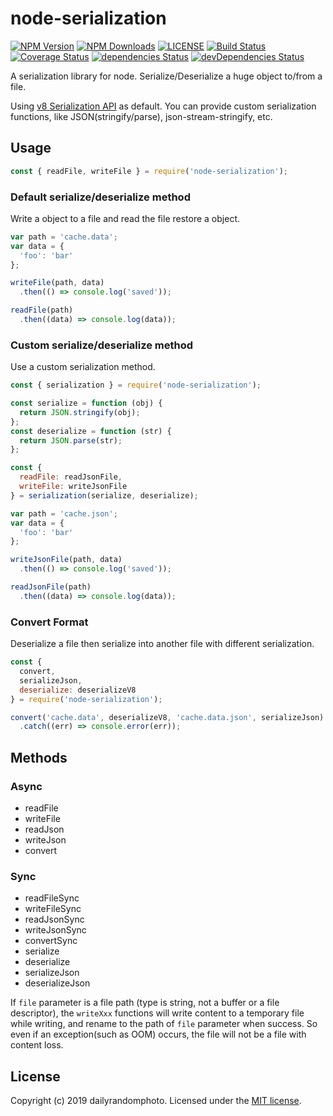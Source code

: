 # node-serialization

[![NPM Version][npm-version-image]][npm-url]
[![NPM Downloads][npm-downloads-image]][npm-url]
[![LICENSE][license-image]][license-url]
[![Build Status][travis-image]][travis-url]
[![Coverage Status][coveralls-image]][coveralls-url]
[![dependencies Status][dependencies-image]][dependencies-url]
[![devDependencies Status][devDependencies-image]][devDependencies-url]

A serialization library for node. Serialize/Deserialize a huge object to/from a file.

Using [v8 Serialization API](https://nodejs.org/api/v8.html#v8_serialization_api) as default.
You can provide custom serialization functions, like JSON(stringify/parse), json-stream-stringify, etc.


## Usage

```js
const { readFile, writeFile } = require('node-serialization');
```

### Default serialize/deserialize method
Write a object to a file and read the file restore a object.
```js
var path = 'cache.data';
var data = {
  'foo': 'bar'
};

writeFile(path, data)
  .then(() => console.log('saved'));

readFile(path)
  .then((data) => console.log(data));
```

### Custom serialize/deserialize method
Use a custom serialization method.
```js
const { serialization } = require('node-serialization');

const serialize = function (obj) {
  return JSON.stringify(obj);
};
const deserialize = function (str) {
  return JSON.parse(str);
};

const {
  readFile: readJsonFile,
  writeFile: writeJsonFile
} = serialization(serialize, deserialize);

var path = 'cache.json';
var data = {
  'foo': 'bar'
};

writeJsonFile(path, data)
  .then(() => console.log('saved'));

readJsonFile(path)
  .then((data) => console.log(data));
```

### Convert Format
Deserialize a file then serialize into another file with different serialization.
```js
const {
  convert,
  serializeJson,
  deserialize: deserializeV8
} = require('node-serialization');

convert('cache.data', deserializeV8, 'cache.data.json', serializeJson)
  .catch((err) => console.error(err));
```

## Methods

### Async
- readFile
- writeFile
- readJson
- writeJson
- convert

### Sync
- readFileSync
- writeFileSync
- readJsonSync
- writeJsonSync
- convertSync
- serialize
- deserialize
- serializeJson
- deserializeJson

If `file` parameter is a file path (type is string, not a buffer or a file descriptor), the `writeXxx` functions will write content to a temporary file while writing, and rename to the path of `file` parameter when success. So even if an exception(such as OOM) occurs, the file will not be a file with content loss.


## License
Copyright (c) 2019 dailyrandomphoto. Licensed under the [MIT license][license-url].

[npm-url]: https://www.npmjs.com/package/node-serialization
[travis-url]: https://travis-ci.org/dailyrandomphoto/node-serialization
[coveralls-url]: https://coveralls.io/github/dailyrandomphoto/node-serialization?branch=master
[license-url]: LICENSE
[dependencies-url]: https://david-dm.org/dailyrandomphoto/node-serialization
[devDependencies-url]: https://david-dm.org/dailyrandomphoto/node-serialization?type=dev

[npm-downloads-image]: https://img.shields.io/npm/dm/node-serialization.svg
[npm-version-image]: https://img.shields.io/npm/v/node-serialization.svg
[license-image]: https://img.shields.io/npm/l/node-serialization.svg
[travis-image]: https://img.shields.io/travis/dailyrandomphoto/node-serialization/master
[coveralls-image]: https://coveralls.io/repos/github/dailyrandomphoto/node-serialization/badge.svg?branch=master
[dependencies-image]: https://david-dm.org/dailyrandomphoto/node-serialization/status.svg
[devDependencies-image]: https://david-dm.org/dailyrandomphoto/node-serialization/dev-status.svg
